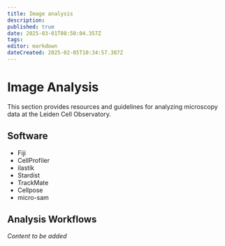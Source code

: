 ```yaml
---
title: Image analysis
description: 
published: true
date: 2025-03-01T08:50:04.357Z
tags: 
editor: markdown
dateCreated: 2025-02-05T10:34:57.387Z
---
```


# Image Analysis

This section provides resources and guidelines for analyzing microscopy data at the Leiden Cell Observatory.

## Software

- Fiji
- CellProfiler
- ilastik
- Stardist
- TrackMate
- Cellpose
- micro-sam

## Analysis Workflows

*Content to be added*
